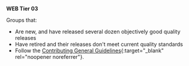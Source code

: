 <!-- markdownlint-disable MD041-->
**WEB Tier 03**<br>

Groups that:

- Are new, and have released several dozen objectively good quality releases
- Have retired and their releases don't meet current quality standards
- Follow the [Contributing General Guidelines](https://github.com/TRaSH-Guides/Guides/blob/master/CONTRIBUTING.md#general-guidelines){:target="_blank" rel="noopener noreferrer"}.
<!-- markdownlint-enable MD041-->
